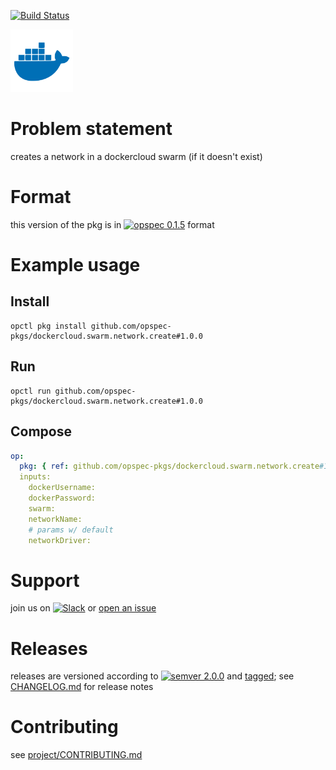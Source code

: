[![Build Status](https://travis-ci.org/opspec-pkgs/dockercloud.swarm.network.create.svg?branch=master)](https://travis-ci.org/opspec-pkgs/dockercloud.swarm.network.create)

<img src="icon.svg" alt="icon" height="100px">

# Problem statement

creates a network in a dockercloud swarm (if it doesn't exist)

# Format

this version of the pkg is in [![opspec 0.1.5](https://img.shields.io/badge/opspec-0.1.5-brightgreen.svg?colorA=6b6b6b&colorB=fc16be)](https://opspec.io/0.1.5/packages.html) format

# Example usage

## Install

```shell
opctl pkg install github.com/opspec-pkgs/dockercloud.swarm.network.create#1.0.0
```

## Run

```
opctl run github.com/opspec-pkgs/dockercloud.swarm.network.create#1.0.0
```

## Compose

```yaml
op:
  pkg: { ref: github.com/opspec-pkgs/dockercloud.swarm.network.create#1.0.0 }
  inputs:
    dockerUsername:
    dockerPassword:
    swarm:
    networkName:
    # params w/ default
    networkDriver:
```

# Support

join us on
[![Slack](https://opspec-slackin.herokuapp.com/badge.svg)](https://opspec-slackin.herokuapp.com/)
or
[open an issue](https://github.com/opspec-pkgs/dockercloud.swarm.network.create/issues)

# Releases

releases are versioned according to
[![semver 2.0.0](https://img.shields.io/badge/semver-2.0.0-brightgreen.svg)](http://semver.org/spec/v2.0.0.html)
and [tagged](https://git-scm.com/book/en/v2/Git-Basics-Tagging); see
[CHANGELOG.md](CHANGELOG.md) for release notes

# Contributing

see
[project/CONTRIBUTING.md](https://github.com/opspec-pkgs/project/blob/master/CONTRIBUTING.md)
